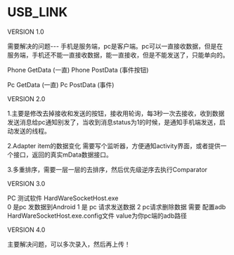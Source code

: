 # USB_LINK
  VERSION 1.0
  
  需要解决的问题---
  手机是服务端，pc是客户端。pc可以一直接收数据，但是在服务端，手机还不能一直接收数据，能一直接收，但是不能发送了，只能单向的。
  
  Phone  GetData  (一直)
  Phone  PostData  (事件按钮)
  
  Pc  GetData (一直)
  Pc  PostData (事件)
  
  VERSION 2.0
  
  1.主要是修改去掉接收和发送的按钮，接收用轮询，每3秒一次去接收，收到数据 发送消息给pc通知别发了，当收到消息status为1的时候，是通知手机端发送，启动发送的线程。
  
  2.Adapter item的数据变化 需要写个监听器，方便通知activity界面，或者提供一个接口，返回的真实mData数据接口。
  
  3.多重排序，需要一层一层的去排序，然后优先级逆序去执行Comparator
  
  VERSION 3.0
  
  PC 测试软件  HardWareSocketHost.exe  
  0 是pc 发数据到Android   1 是 pc 请求发送数据    2 pc请求删除数据
  需要 配置adb HardWareSocketHost.exe.config文件  value为你pc端的adb路径
  <add key="AdbPath" value = "C:\Users\tcb\AppData\Local\Android\Sdk\platform-tools"/>
  
  VERSION 4.0
  
  主要解决问题，可以多次录入，然后再上传！

